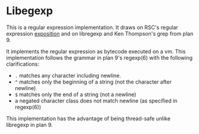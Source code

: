 Libegexp
=

This is a regular expression implementation. It draws on
RSC's regular expression [exposition](https://swtch.com/~rsc/regexp/)
and on libregexp and Ken Thompson's grep from plan 9.

It implements the regular expression as bytecode executed
on a vm. This implementation follows the grammar in plan 9's regexp(6)
with the following clarifications:

* `.` matches any character including newline.
* `^` matches only the beginning of a string (not the character after newline)
* `$` matches only the end of a string (not a newline)
* a negated character class does not match newline (as specified in regexp(6))

This implementation has the advantage of being thread-safe unlike libregexp
in plan 9.